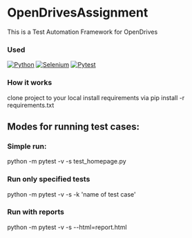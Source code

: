 # OpenDrivesAssignment
This is a Test Automation Framework for OpenDrives

### Used
[![Python](https://img.shields.io/badge/python-blue.svg)]()
[![Selenium](https://img.shields.io/badge/selenium-blue.svg)]()
[![Pytest](https://img.shields.io/badge/pytest-blue.svg)]()

### How it works
clone project to your local 
install requirements via pip install -r requirements.txt

## Modes for running test cases:
### Simple run:
python -m pytest -v -s test_homepage.py

### Run only specified tests
python -m pytest -v -s -k 'name of test case'

### Run with reports
python -m pytest -v -s --html=report.html